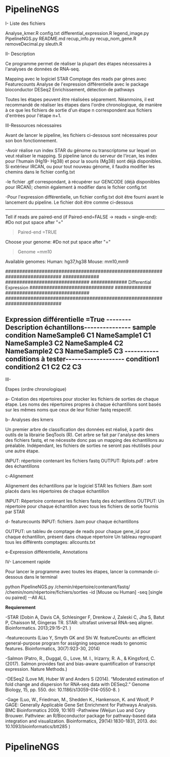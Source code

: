 # PipelineNGS

I- Liste des fichiers

Analyse_kmer.R
config.txt
differential_expression.R
legend_image.py
PipelineNGS.py
README.md
recup_info.py
recup_nom_gene.R
removeDecimal.py
sleuth.R

II- Description

Ce programme permet de réaliser la plupart des étapes nécessaires à l'analyses de données de RNA-seq.

Mapping avec le logiciel STAR
Comptage des reads par gènes avec Featurecounts
Analyse de l'expression différentielle avec le package bioconductor DESeq2
Enrichissement, détection de pathways


Toutes les étapes peuvent être réalisées séparement. Néanmoins, il est recommandé de réaliser les étapes dans l'ordre chronologique, de manière à ce que les fichiers de sortie d'un étape n correspondent aux fichiers d'entrées pour l'étape n+1.

III-Ressources nécessaires

Avant de lancer le pipeline, les fichiers ci-dessous sont nécessaires pour son bon fonctionnement.

-Avoir réalise run index STAR du génome ou transcriptome sur lequel on veut réaliser le mapping. Si pipeline lancé du serveur de l'ircan, les index pour l'humain (Hg19- Hg38) et pour la souris (Mg38) sont déjà disponibles.
Si extérieur IRCAN, ou pour tout nouveau génome, il faudra modifier les chemins dans le fichier config.txt

-le fichier .gtf correspondant, à récupérer sur GENCODE (déjà disponibles pour IRCAN); chemin également à modifier dans le fichier config.txt

-Pour l'expression différentielle, un fichier config.txt doit être fourni avant le lancement du pipeline.
Le fichier doit être comme ci-dessous

----------------------------------------------------------------------------------------------------------

Tell if reads are paired-end (if Paired-end=FALSE -> reads = single-end):
#Do not put space after "="
>Paired-end =TRUE

Choose your genome:
#Do not put space after "="
>Genome =mm10

Available genomes:
Human:	hg37,hg38	Mouse: mm10,mm9
		
############################################################################
#############                                 ##############################
#############      Differential Expression    ##############################
#############                                 ##############################
############################################################################

Expression différentielle =True
--------Description échantillons---------------
sample	condition
NameSample6	C1
NameSample1	C1
NameSample3	C2
NameSample4	C2
NameSample2	C3
NameSample5	C3
-----------conditions à tester-------------------
condition1	condition2
C1	C2
C2	C3
----------------------------------------------------------------------------------------------------------------------------------------------
III-


Étapes (ordre chronologique)

a- Création des répertoires pour stocker les fichiers de sorties de chaque étape.
Les noms des répertoires propres à chaque échantillons sont basés sur les mêmes noms que ceux de leur fichier fastq respectif.


b- Analyses des kmers

Un premier arbre de classification des données est réalisé, à partir des outils de la librairie SeqTools (R).
Cet arbre se fait par l'analyse des kmers des fichiers fastq, et ne nécessite donc pas un mapping des échantillons au préalable.
Indépendant, les fichiers de sorties ne seront pas réutilisés pour une autre étape.

INPUT:
répertoire contenant les fichiers fastq
OUTPUT:
Rplots.pdf : arbre des échantillons


c-Alignement

Alignement des échantillons par le logiciel STAR 
les fichiers .Bam sont placés dans les répertoires de chaque échantillon

INPUT:
Répertoire contenant les fichiers fastq des échantillons
OUTPUT:
Un répertoire pour chaque échantillon avec tous les fichiers de sortie fournis par STAR

d- featurecounts
INPUT: fichiers .bam pour chaque échantillons

OUTPUT:
un tableu de comptage de reads pour chaque gene_id pour chaque échantillon, présent dans chaque répertoire
Un tableau regroupant tous les différents comptages: allcounts.txt 


e-Expression différentielle, Annotations




IV- Lancement rapide

Pour lancer le programme avec toutes les étapes, lancer la commande ci-dessous dans le terminal

python PipelineNGS.py /chemin/répertoire/contenant/fastq/ /chemin/nom/répertoire/fichiers/sorties -id [Mouse ou Human] -seq [single ou paired] --All ALL




**Requierement**

-STAR (Dobin A, Davis CA, Schlesinger F, Drenkow J, Zaleski C, Jha S, Batut P, Chaisson M, Gingeras TR. STAR: ultrafast universal RNA-seq aligner. Bioinformatics. 2013;29:15–21. )

-featurecounts (Liao Y, Smyth GK and Shi W. featureCounts: an efficient general-purpose program for assigning sequence reads to genomic features. Bioinformatics, 30(7):923-30, 2014)

-Salmon (Patro, R., Duggal, G., Love, M. I., Irizarry, R. A., & Kingsford, C. (2017). Salmon provides fast and bias-aware quantification of transcript expression. Nature Methods.)

-DESeq2  (Love MI, Huber W and Anders S (2014). “Moderated estimation of fold change and dispersion for RNA-seq data with DESeq2.” Genome Biology, 15, pp. 550. doi: 10.1186/s13059-014-0550-8. )

-Gage (Luo, W., Friedman, M., Shedden K., Hankenson, K. and Woolf, P GAGE: Generally Applicable Gene Set Enrichment for Pathways Analysis. BMC Bioinformatics 2009, 10:161)
-Pathwiew  (Weijun Luo and Cory Brouwer. Pathview: an R/Bioconductor package for pathway-based data integration and visualization. Bioinformatics, 29(14):1830-1831, 2013. doi: 10.1093/bioinformatics/btt285 )

# PipelineNGS

